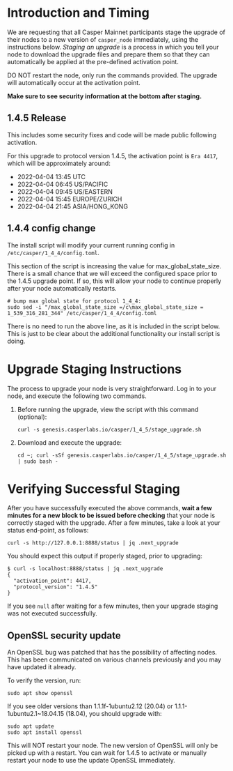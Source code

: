 # Introduction and Timing
We are requesting that all Casper Mainnet participants stage the upgrade of their nodes to a new version of `casper_node` immediately, using the instructions below. _Staging an upgrade_ is a process in which you tell your node to download the upgrade files and prepare them so that they can automatically be applied at the pre-defined activation point.

DO NOT restart the node, only run the commands provided. The upgrade will automatically occur at the activation point.

**Make sure to see security information at the bottom after staging.**

## 1.4.5 Release
This includes some security fixes and code will be made public following activation.

For this upgrade to protocol version 1.4.5, the activation point is `Era 4417`, which will be approximately around:

 * 2022-04-04 13:45 UTC
 * 2022-04-04 06:45 US/PACIFIC
 * 2022-04-04 09:45 US/EASTERN
 * 2022-04-04 15:45 EUROPE/ZURICH
 * 2022-04-04 21:45 ASIA/HONG_KONG

## 1.4.4 config change 

The install script will modify your current running config in `/etc/casper/1_4_4/config.toml`.  

This section of the script is increasing the value for max_global_state_size.  There is a small chance that we will exceed the configured space prior to the 1.4.5 upgrade point.  If so, this will allow your node to continue properly after your node automatically restarts.

    # bump max global state for protocol 1_4_4:
    sudo sed -i "/max_global_state_size =/c\max_global_state_size = 1_539_316_281_344" /etc/casper/1_4_4/config.toml

There is no need to run the above line, as it is included in the script below. This is just to be clear about the additional functionality our install script is doing.

# Upgrade Staging Instructions
The process to upgrade your node is very straightforward. Log in to your node, and execute the following two commands.

1. Before running the upgrade, view the script with this command (optional):

    `curl -s genesis.casperlabs.io/casper/1_4_5/stage_upgrade.sh`

2. Download and execute the upgrade:

    `cd ~; curl -sSf genesis.casperlabs.io/casper/1_4_5/stage_upgrade.sh | sudo bash -`

# Verifying Successful Staging

After you have successfully executed the above commands, **wait a few minutes for a new block to be issued before checking** that your node is correctly staged with the upgrade. After a few minutes, take a look at your status end-point, as follows:

`curl -s http://127.0.0.1:8888/status | jq .next_upgrade`

You should expect this output if properly staged, prior to upgrading:

    $ curl -s localhost:8888/status | jq .next_upgrade
    {
      "activation_point": 4417,
      "protocol_version": "1.4.5"
    }

If you see `null` after waiting for a few minutes, then your upgrade staging was not executed successfully.

## OpenSSL security update

An OpenSSL bug was patched that has the possibility of affecting nodes.  This has been communicated on various channels previously and you may have updated it already.

To verify the version, run:

    sudo apt show openssl

If you see older versions than 1.1.1f-1ubuntu2.12 (20.04) or 1.1.1-1ubuntu2.1~18.04.15 (18.04), you should upgrade with:

    sudo apt update
    sudo apt install openssl

This will NOT restart your node.  The new version of OpenSSL will only be picked up with a restart.  You can wait for 1.4.5 to activate or manually restart your node to use the update OpenSSL immediately.


